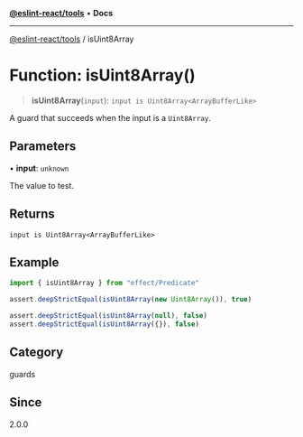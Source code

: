 [**@eslint-react/tools**](../README.md) • **Docs**

***

[@eslint-react/tools](../README.md) / isUint8Array

# Function: isUint8Array()

> **isUint8Array**(`input`): `input is Uint8Array<ArrayBufferLike>`

A guard that succeeds when the input is a `Uint8Array`.

## Parameters

• **input**: `unknown`

The value to test.

## Returns

`input is Uint8Array<ArrayBufferLike>`

## Example

```ts
import { isUint8Array } from "effect/Predicate"

assert.deepStrictEqual(isUint8Array(new Uint8Array()), true)

assert.deepStrictEqual(isUint8Array(null), false)
assert.deepStrictEqual(isUint8Array({}), false)
```

## Category

guards

## Since

2.0.0
